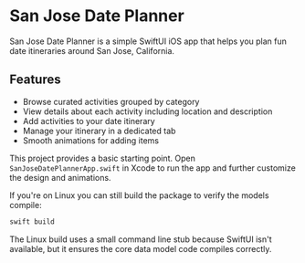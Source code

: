 # San Jose Date Planner

San Jose Date Planner is a simple SwiftUI iOS app that helps you plan fun date itineraries around San Jose, California.

## Features

- Browse curated activities grouped by category
- View details about each activity including location and description
- Add activities to your date itinerary
- Manage your itinerary in a dedicated tab
- Smooth animations for adding items

This project provides a basic starting point. Open `SanJoseDatePlannerApp.swift` in Xcode to run the app and further customize the design and animations.

If you're on Linux you can still build the package to verify the models compile:

```bash
swift build
```

The Linux build uses a small command line stub because SwiftUI isn't available, but it ensures the core data model code compiles correctly.

